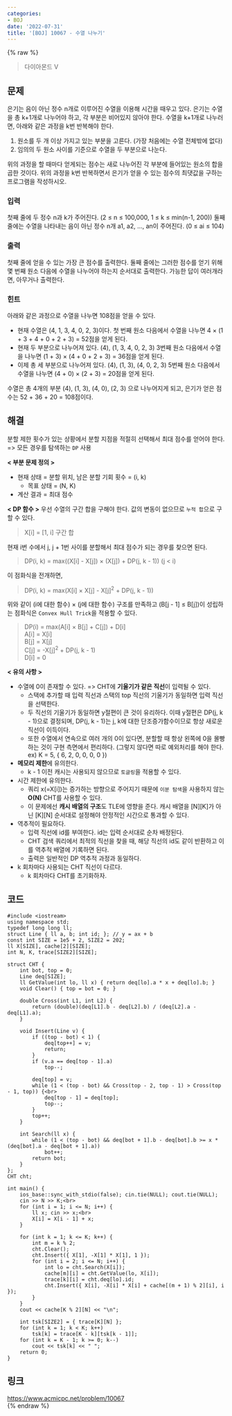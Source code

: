 ```yaml
---
categories:
- BOJ
date: '2022-07-31'
title: '[BOJ] 10067 - 수열 나누기'
---
```


{% raw %}
> 다이아몬드 V<br>

## 문제
은기는 음이 아닌 정수 n개로 이루어진 수열을 이용해 시간을 때우고 있다. 은기는 수열을 총 k+1개로 나누어야 하고, 각 부분은 비어있지 않아야 한다. 수열을 k+1개로 나누러면, 아래와 같은 과정을 k번 반복해야 한다.

1.  원소를 두 개 이상 가지고 있는 부분을 고른다. (가장 처음에는 수열 전체밖에 없다)
2.  임의의 두 원소 사이를 기준으로 수열을 두 부분으로 나눈다.

위의 과정을 할 때마다 얻게되는 점수는 새로 나누어진 각 부분에 들어있는 원소의 합을 곱한 것이다. 위의 과정을 k번 반복하면서 은기가 얻을 수 있는 점수의 최댓값을 구하는 프로그램을 작성하시오.

### 입력
첫째 줄에 두 정수 n과 k가 주어진다. (2 ≤ n ≤ 100,000, 1 ≤ k ≤ min(n-1, 200)) 둘째 줄에는 수열을 나타내는 음이 아닌 정수 n개 a1, a2, ..., an이 주어진다. (0 ≤ ai  ≤ 104)

### 출력
첫째 줄에 얻을 수 있는 가장 큰 점수를 출력한다. 둘째 줄에는 그러한 점수를 얻기 위해 몇 번째 원소 다음에 수열을 나누어야 하는지 순서대로 출력한다. 가능한 답이 여러개라면, 아무거나 출력한다.

### 힌트
아래와 같은 과정으로 수열을 나누면 108점을 얻을 수 있다.

-   현재 수열은 (4, 1, 3, 4, 0, 2, 3)이다. 첫 번째 원소 다음에서 수열을 나누면 4 × (1 + 3 + 4 + 0 + 2 + 3) = 52점을 얻게 된다.
-   현재 두 부분으로 나누어져 있다. (4), (1, 3, 4, 0, 2, 3) 3번째 원소 다음에서 수열을 나누면 (1 + 3) × (4 + 0 + 2 + 3) = 36점을 얻게 된다.
-   이제 총 세 부분으로 나누어져 있다. (4), (1, 3), (4, 0, 2, 3) 5번째 원소 다음에서 수열을 나누면 (4 + 0) × (2 + 3) = 20점을 얻게 된다.

수열은 총 4개의 부분 (4), (1, 3), (4, 0), (2, 3) 으로 나누어지게 되고, 은기가 얻은 점수는 52 + 36 + 20 = 108점이다.

## 해결
분할 제한 횟수가 있는 상황에서 분할 지점을 적절히 선택해서 최대 점수를 얻어야 한다. => 모든 경우를 탐색하는 `DP` 사용<br>

**< 부분 문제 정의 >**
- 현재 상태 = 분할 위치, 남은 분할 기회 횟수 = (i, k)
	- 목표 상태 = (N, K)
- 계산 결과 = 최대 점수

**< DP 함수 >**
우선 수열의 구간 합을 구해야 한다. 값의 변동이 없으므로 `누적 합`으로 구할 수 있다.
> X[i] = [1, i] 구간 합<br>

현재 i번 수에서 j, j + 1번 사이를 분할해서 최대 점수가 되는 경우를 찾으면 된다.
> DP(i, k) = max((X[i] - X[j]) × (X[j]) + DP(j, k - 1)) (j < i) <br>

이 점화식을 전개하면,
> DP(i, k) = max(X[i] × X[j] - X[j]<sup>2</sup> + DP(j, k - 1))<br>

위와 같이 (i에 대한 함수) × (j에 대한 함수) 구조를 만족하고 (B[j - 1] ≤ B[j])이 성립하는 점화식은 `Convex Hull Trick`을 적용할 수 있다.
> DP(i) = max(A[i] × B[j] + C[j]) + D[i]<br>
> A[i] = X[i]<br>
> B[j] = X[j]<br>
> C[j] = -X[j]<sup>2</sup> + DP(j, k - 1)<br>
> D[i] = 0<br>

**< 유의 사항 >**
- 수열에 0이 존재할 수 있다. => CHT에 **기울기가 같은 직선**이 입력될 수 있다.<br>
	- 스택에 추가할 때 입력 직선과 스택의 top 직선의 기울기가 동일하면 입력 직선을 선택한다.
	- 두 직선의 기울기가 동일하면 y절편이 큰 것이 유리하다. 이때 y절편은 DP(j, k - 1)으로 결정되며, DP(j, k - 1)는 j, k에 대한 단조증가함수이므로 항상 새로운 직선이 이득이다.
	- 또한 수열에서 연속으로 여러 개의 0이 있다면, 분할할 때 항상 왼쪽에 0을 몰빵하는 것이 구현 측면에서 편리하다. (그렇지 않다면 따로 예외처리를 해야 한다. ex) K = 5, { 6, 2, 0, 0, 0, 0 })
- **메모리 제한**에 유의한다.
	- k - 1 이전 캐시는 사용되지 않으므로 `토글링`을 적용할 수 있다.
- 시간 제한에 유의한다.
	- 쿼리 x(=X[i])는 증가하는 방향으로 주어지기 때문에 `이분 탐색`을 사용하지 않는 **O(N)** CHT를 사용할 수 있다.
	- 이 문제에선 **캐시 배열의 구조**도 TLE에 영향을 준다. 캐시 배열을 [N][K]가 아닌 [K][N] 순서대로 설정해야 안정적인 시간으로 통과할 수 있다.
- 역추적이 필요하다.
	- 입력 직선에 id를 부여한다. id는 입력 순서대로 순차 배정된다.
	- CHT 검색 쿼리에서 최적의 직선을 찾을 때, 해당 직선의 id도 같이 반환하고 이를 역추적 배열에 기록하면 된다.
	- 출력은 일반적인 DP 역추적 과정과 동일하다.
- k 회차마다 사용되는 CHT 직선이 다르다.
	-  k 회차마다 CHT를 초기화하자.

## 코드
```
#include <iostream>
using namespace std;
typedef long long ll;
struct Line { ll a, b; int id; }; // y = ax + b
const int SIZE = 1e5 + 2, SIZE2 = 202;
ll X[SIZE], cache[2][SIZE];
int N, K, trace[SIZE2][SIZE];

struct CHT {
	int bot, top = 0;
	Line deq[SIZE];
	ll GetValue(int lo, ll x) { return deq[lo].a * x + deq[lo].b; }
	void Clear() { top = bot = 0; }

	double Cross(int L1, int L2) {
		return (double)(deq[L1].b - deq[L2].b) / (deq[L2].a - deq[L1].a);
	}

	void Insert(Line v) {
		if ((top - bot) < 1) {
			deq[top++] = v;
			return;
		}
		if (v.a == deq[top - 1].a)
			top--;

		deq[top] = v;
		while (1 < (top - bot) && Cross(top - 2, top - 1) > Cross(top - 1, top)) {<br>
			deq[top - 1] = deq[top];
			top--;
		}
		top++;
	}

	int Search(ll x) {
		while (1 < (top - bot) && deq[bot + 1].b - deq[bot].b >= x * (deq[bot].a - deq[bot + 1].a))
			bot++;
		return bot;
	}
};
CHT cht;

int main() {
	ios_base::sync_with_stdio(false); cin.tie(NULL); cout.tie(NULL);
	cin >> N >> K;<br>
	for (int i = 1; i <= N; i++) {
		ll x; cin >> x;<br>
		X[i] = X[i - 1] + x;
	}

	for (int k = 1; k <= K; k++) {
		int m = k % 2;
		cht.Clear();
		cht.Insert({ X[1], -X[1] * X[1], 1 });
		for (int i = 2; i <= N; i++) {
			int lo = cht.Search(X[i]);
			cache[m][i] = cht.GetValue(lo, X[i]);
			trace[k][i] = cht.deq[lo].id;
			cht.Insert({ X[i], -X[i] * X[i] + cache[(m + 1) % 2][i], i });
		}
	}
	cout << cache[K % 2][N] << "\n";

	int tsk[SIZE2] = { trace[K][N] };
	for (int k = 1; k < K; k++)
		tsk[k] = trace[K - k][tsk[k - 1]];
	for (int k = K - 1; k >= 0; k--)
		cout << tsk[k] << " ";
	return 0;
}
```

## 링크
https://www.acmicpc.net/problem/10067<br>
{% endraw %}